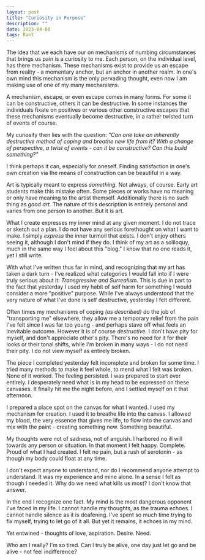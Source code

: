 ```yaml
---
layout: post
title: "Curiosity in Purpose"
description: ""
date: 2023-04-08
tags: Rant
---
```


The idea that we each have our on mechanisms of numbing circumstances that brings us pain is a curiosity to me. Each person, on the individual level, has there mechanism. These mechanisms exist to provide us an escape from reality - a momentary anchor, but an anchor in another realm. In one's own mind this mechanism is the only pervading thought, even now I am making use of one of my many mechanisms.

A mechanism, escape, or even escape comes in many forms. For some it can be constructive, others it can be destructive. In some instances the individuals fixate on positives or various other constructive escapes that these mechanisms eventually become destructive, in a rather twisted turn of events of course.

My curiosity then lies with the question: *"Can one take an inherently destructive method of coping and breathe new life from it? With a change of perspective, a twist of events - can it be constructive? Can this build something?"*

I think perhaps it can, especially for oneself. Finding satisfaction in one's own creation via the means of construction can be beautiful in a way.

Art is typically meant to express *something.* Not always, of course. Early art students make this mistake often. Some pieces or works have no meaning or only have meaning to the artist themself. Additionally there is no such thing as *good art.* The nature of this description is entirely personal and varies from one person to another. But it is art.

What I create expresses my inner mind at any given moment. I do not trace or sketch out a plan. I do not have any serious forethought on what I want to make. I simply *express* the inner turmoil that exists. I don't enjoy others seeing it, although I don't mind if they do. I think of my art as a soliloquy, much in the same way I feel about this "blog." I know that no one reads it, yet I still write.

With what I've written thus far in mind, and recognizing that my art has taken a dark turn - I've realized what categories I would fall into if I were truly serious about it: *Transgressive and Surrealism.* This is due in part to the fact that yesterday I used my habit of self harm for something I would consider a more "positive" purpose. While I've always understood that the very nature of what I've done is self destructive, yesterday I felt different. 

Often times my mechanisms of coping *(as described)* do the job of "transporting me" elsewhere, they allow me a temporary relief from the pain I've felt since I was far too young - and perhaps stave off what feels an inevitable outcome. However it is of course *destructive.* I don't have pity for myself, and don't appreciate other's pity. There's no need for it for their looks or their tonal shifts, while I'm broken in many ways - I do not need their pity. I do not view myself as entirely broken.

The piece I completed yesterday felt incomplete and broken for some time. I tried many methods to make it feel whole, to mend what I felt was broken. None of it worked. The feeling persisted. I was prepared to start over entirely. I desperately need what is in my head to be expressed on these canvases. It finally hit me the night before, and I settled myself on it that afternoon.

I prepared a place spot on the canvas for what I wanted. I used my mechanism for creation. I used it to breathe life into the canvas. I allowed my blood, the very essence that gives me life, to flow into the canvas and mix with the paint - creating something new. Something beautiful. 

My thoughts were not of sadness, not of anguish. I harbored no ill will towards any person or situation. In that moment I felt happy. Complete. Proud of what I had created. I felt no pain, but a rush of serotonin - as though my body could float at any time.

I don't expect anyone to understand, nor do I recommend anyone attempt to understand. It was my experience and mine alone. In a sense I felt as though I needed it. Why do we need what kills us most? I don't know that answer. 

In the end I recognize one fact. My mind is the most dangerous opponent I've faced in my life. I cannot handle my thoughts, as the trauma echoes. I cannot handle silence as it is deafening. I've spent so much time trying to fix myself, trying to let go of it all. But yet it remains, it echoes in my mind.

Yet entwined - thoughts of love, aspiration. Desire. Need. 

Who am I really? I'm so tired. Can I truly be alive, one day just let go and be alive - not feel indifference? 



